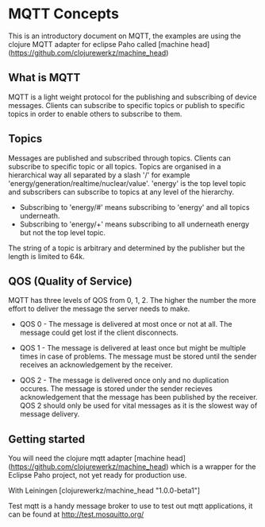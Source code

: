 # MQTT Concepts

This is an introductory document on MQTT, the examples are using the clojure MQTT adapter for eclipse Paho called [machine head] (https://github.com/clojurewerkz/machine_head)

## What is MQTT

MQTT is a light weight protocol for the publishing and subscribing of device messages.  Clients can subscribe to specific topics or publish to specific topics in order to enable others to subscribe to them.


## Topics

Messages are published and subscribed through topics.  Clients can subscribe to specific topic or all topics.  Topics are organised in a hierarchical way all separated by a slash '/' for example 'energy/generation/realtime/nuclear/value'.  'energy' is the top level topic and subscribers can subscribe to topics at any level of the hierarchy.

- Subscribing to 'energy/#' means subscribing to 'energy' and all topics underneath.
- Subscribing to 'energy/+' means subscribing to all underneath energy but not the top level topic.

The string of a topic is arbitrary and determined by the publisher but the length is limited to 64k.

## QOS (Quality of Service)

MQTT has three levels of QOS from 0, 1, 2.  The higher the number the more effort to deliver the message the server needs to make.

- QOS 0 - The message is delivered at most once or not at all.  The message could get lost if the client disconnects.

- QOS 1 - The message is delivered at least once but might be multiple times in case of problems.  The message must be stored until the sender receives an acknowledgement by the receiver.

- QOS 2 - The message is delivered once only and no duplication occures.  The message is stored under the sender recieves acknowledgement that the message has been published by the receiver.  QOS 2 should only be used for vital messages as it is the slowest way of message delivery.


## Getting started

You will need the clojure mqtt adapter [machine head] (https://github.com/clojurewerkz/machine_head) which is a wrapper for the Eclipse Paho project, not yet ready for production use.

With Leiningen
[clojurewerkz/machine_head "1.0.0-beta1"]

Test mqtt is a handy message broker to use to test out mqtt applications, it can be found at http://test.mosquitto.org/
